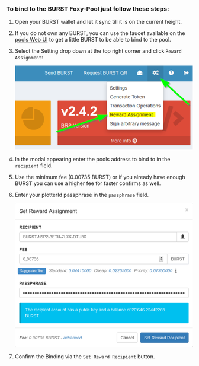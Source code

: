 ### To bind to the BURST Foxy-Pool just follow these steps:

1. Open your BURST wallet and let it sync till it is on the current
   height.
2. If you do not own any BURST, you can use the faucet available on the [pools Web UI](https://burst.foxypool.io/faucet) to get a little BURST to be able to bind to the pool.
3. Select the Setting drop down at the top right corner and click `Reward Assignment`:

    ![BURST Bind to selection](../../assets/img/binding/burst-bind-1.png)

3. In the modal appearing enter the pools address to bind to in the `recipient` field.
4. Use the minimum fee (0.00735 BURST) or if you already have enough BURST you can use a higher fee for faster confirms as well.
5. Enter your plotterId passphrase in the `passphrase` field.

    ![BURST Bind to](../../assets/img/binding/burst-bind-2.png)

5. Confirm the Binding via the `Set Reward Recipient` button.

